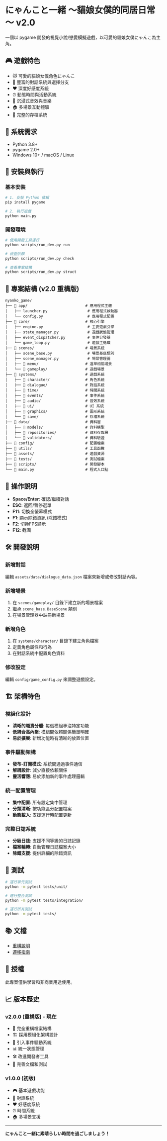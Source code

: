 # にゃんこと一緒 ～貓娘女僕的同居日常～ v2.0

一個以 pygame 開發的視覺小說/戀愛模擬遊戲，以可愛的貓娘女僕にゃんこ為主角。

## 🎮 遊戲特色

- 🐱 可愛的貓娘女僕角色にゃんこ
- 💬 豐富的對話系統與選擇分支
- ❤️ 深度好感度系統
- ⏰ 動態時間與活動系統
- 🎵 沉浸式音效與音樂
- 🏠 多場景互動體驗
- 💾 完整的存檔系統

## 🔧 系統需求

- Python 3.8+
- pygame 2.0+
- Windows 10+ / macOS / Linux

## 🚀 安裝與執行

### 基本安裝
```bash
# 1. 安裝 Python 依賴
pip install pygame

# 2. 執行遊戲
python main.py
```

### 開發環境
```bash
# 使用開發工具運行
python scripts/run_dev.py run

# 檢查依賴
python scripts/run_dev.py check

# 查看專案結構
python scripts/run_dev.py struct
```

## 📁 專案結構 (v2.0 重構版)

```
nyanko_game/
├── 📁 app/                          # 應用程式主體
│   ├── launcher.py                  # 應用程式啟動器
│   └── config.py                    # 應用程式配置
├── 📁 core/                         # 核心引擎
│   ├── engine.py                    # 主要遊戲引擎
│   ├── state_manager.py             # 遊戲狀態管理
│   ├── event_dispatcher.py          # 事件分發器
│   └── game_loop.py                 # 遊戲主循環
├── 📁 scenes/                       # 場景系統
│   ├── scene_base.py                # 場景基底類別
│   ├── scene_manager.py             # 場景管理器
│   ├── 📁 menu/                     # 選單相關場景
│   └── 📁 gameplay/                 # 遊戲場景
├── 📁 systems/                      # 遊戲系統
│   ├── 📁 character/                # 角色系統
│   ├── 📁 dialogue/                 # 對話系統
│   ├── 📁 time/                     # 時間系統
│   ├── 📁 events/                   # 事件系統
│   ├── 📁 audio/                    # 音效系統
│   ├── 📁 ui/                       # UI 系統
│   ├── 📁 graphics/                 # 圖形系統
│   └── 📁 save/                     # 存檔系統
├── 📁 data/                         # 資料層
│   ├── 📁 models/                   # 資料模型
│   ├── 📁 repositories/             # 資料存取層
│   └── 📁 validators/               # 資料驗證
├── 📁 config/                       # 配置檔案
├── 📁 utils/                        # 工具函數
├── 📁 assets/                       # 遊戲資源
├── 📁 tests/                        # 測試檔案
├── 📁 scripts/                      # 開發腳本
└── 📄 main.py                       # 程式入口點
```

## 🎯 操作說明

- **Space/Enter**: 確認/繼續對話
- **ESC**: 返回/暫停選單
- **F11**: 切換全螢幕模式
- **F1**: 顯示除錯資訊 (除錯模式)
- **F2**: 切換FPS顯示
- **F12**: 截圖

## 🛠️ 開發說明

### 新增對話
編輯 `assets/data/dialogue_data.json` 檔案來新增或修改對話內容。

### 新增場景
1. 在 `scenes/gameplay/` 目錄下建立新的場景檔案
2. 繼承 `scene_base.BaseScene` 類別
3. 在場景管理器中註冊新場景

### 新增角色
1. 在 `systems/character/` 目錄下建立角色檔案
2. 定義角色屬性和行為
3. 在對話系統中配置角色資料

### 修改設定
編輯 `config/game_config.py` 來調整遊戲設定。

## 🏗️ 架構特色

### 模組化設計
- **清晰的職責分離**: 每個模組專注特定功能
- **低耦合高內聚**: 模組間依賴關係簡單明確
- **易於擴展**: 新增功能時有清晰的放置位置

### 事件驅動架構
- **發布-訂閱模式**: 系統間通過事件通信
- **解耦設計**: 減少直接依賴關係
- **靈活響應**: 易於添加新的事件處理邏輯

### 統一配置管理
- **集中配置**: 所有設定集中管理
- **分類清晰**: 按功能區分配置檔案
- **動態載入**: 支援運行時配置更新

### 完整日誌系統
- **分級日誌**: 支援不同等級的日誌記錄
- **檔案輪轉**: 自動管理日誌檔案大小
- **除錯支援**: 提供詳細的除錯資訊

## 🧪 測試

```bash
# 運行單元測試
python -m pytest tests/unit/

# 運行整合測試  
python -m pytest tests/integration/

# 運行所有測試
python -m pytest tests/
```

## 📚 文檔

- [重構說明](RESTRUCTURE_PLAN.md)
- [遷移指南](MIGRATION_GUIDE.md)

## 📝 授權

此專案僅供學習和非商業用途使用。

## 📈 版本歷史

### v2.0.0 (重構版) - 現在
- 🔄 完全重構檔案結構
- 🏗️ 採用模組化架構設計
- 🎯 引入事件驅動系統
- 📊 統一狀態管理
- 🛠️ 改進開發者工具
- 📝 完善文檔和測試

### v1.0.0 (初版)
- 🎮 基本遊戲功能
- 💬 對話系統
- ❤️ 好感度系統
- ⏰ 時間系統
- 🏠 多場景支援

---

**にゃんこと一緒に素晴らしい時間を過ごしましょう！**
